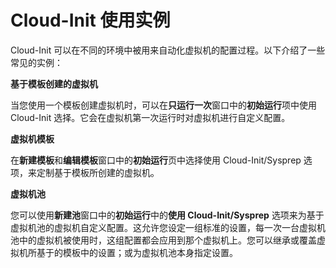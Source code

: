# Cloud-Init 使用实例
 Cloud-Init 可以在不同的环境中被用来自动化虚拟机的配置过程。以下介绍了一些常见的实例：

 **基于模板创建的虚拟机**

 当您使用一个模板创建虚拟机时，可以在**只运行一次**窗口中的**初始运行**项中使用 Cloud-Init 选择。它会在虚拟机第一次运行时对虚拟机进行自定义配置。

 **虚拟机模板**

 在**新建模板**和**编辑模板**窗口中的**初始运行**页中选择使用 Cloud-Init/Sysprep 选项，来定制基于模板所创建的虚拟机。

 **虚拟机池**

 您可以使用**新建池**窗口中的**初始运行**中的**使用 Cloud-Init/Sysprep** 选项来为基于虚拟机池的虚拟机自定义配置。这允许您设定一组标准的设置，每一次一台虚拟机池中的虚拟机被使用时，这组配置都会应用到那个虚拟机上。您可以继承或覆盖虚拟机所基于的模板中的设置；或为虚拟机池本身指定设置。
